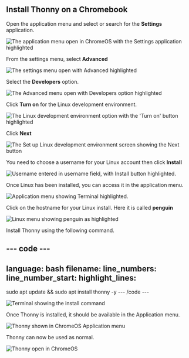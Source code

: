 ## Install Thonny on a Chromebook

Open the application menu and select or search for the **Settings** application.

![The application menu open in ChromeOS with the Settings application highlighted](images/1_settings.png)

From the settings menu, select **Advanced**

![The settings menu open with Advanced highlighted](images/2_Advanced.png)

Select the **Developers** option.

![The Advanced menu open with **Developers** option highlighted](images/3_Developers.png)

Click **Turn on** for the Linux development environment.

![The Linux development environment option with the 'Turn on' button highlighted](images/4_Turn_on_Linux.png)

Click **Next**

![The Set up Linux development environment screen showing the Next button](images/5_Turn_on_Linux_2.png)

You need to choose a username for your Linux account then click **Install**

![Username entered in username field, with Install button highlighted.](images/6_Install.png)

Once Linux has been installed, you can access it in the application menu.

![Application menu showing Terminal highlighted.](images/7_Open_terminal.png)

Click on the hostname for your Linux install. Here it is called **penguin**

![Linux menu showing penguin as highlighted](images/8_Select_Linux.png)

Install Thonny using the following command.

--- code ---
---
language: bash
filename: 
line_numbers: 
line_number_start: 
highlight_lines: 
---
sudo apt update && sudo apt install thonny -y
--- /code ---

![Terminal showing the install command](images/9_Install_Thonny.png)

Once Thonny is installed, it should be available in the Application menu.

![Thonny shown in ChromeOS Application menu](images/10_Open_Thonny.png)

Thonny can now be used as normal.

![Thonny open in ChromeOS](images/11_Start_Thonny.png)


